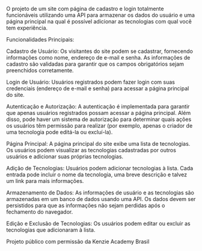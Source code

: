 O projeto de um site com página de cadastro e login totalmente funcionáveis utilizando uma API para armazenar os dados do usuário e uma página principal na qual é possível adicionar as tecnologias  com qual você tem experiência.

Funcionalidades Principais:

Cadastro de Usuário: Os visitantes do site podem se cadastrar, fornecendo informações como nome, endereço de e-mail e senha. As informações de cadastro são validadas para garantir que os campos obrigatórios sejam preenchidos corretamente.

Login de Usuário: Usuários registrados podem fazer login com suas credenciais (endereço de e-mail e senha) para acessar a página principal do site.

Autenticação e Autorização: A autenticação é implementada para garantir que apenas usuários registrados possam acessar a página principal. Além disso, pode haver um sistema de autorização para determinar quais ações os usuários têm permissão para realizar (por exemplo, apenas o criador de uma tecnologia pode editá-la ou excluí-la).

Página Principal: A página principal do site exibe uma lista de tecnologias. Os usuários podem visualizar as tecnologias cadastradas por outros usuários e adicionar suas próprias tecnologias.

Adição de Tecnologias: Usuários podem adicionar tecnologias à lista. Cada entrada pode incluir o nome da tecnologia, uma breve descrição e talvez um link para mais informações.

Armazenamento de Dados: As informações de usuário e as tecnologias são armazenadas em um banco de dados usando uma API. Os dados devem ser persistidos para que as informações não sejam perdidas após o fechamento do navegador.

Edição e Exclusão de Tecnologias: Os usuários podem editar ou excluir as tecnologias que adicionaram à lista.

Projeto público com permissão da Kenzie Academy Brasil
